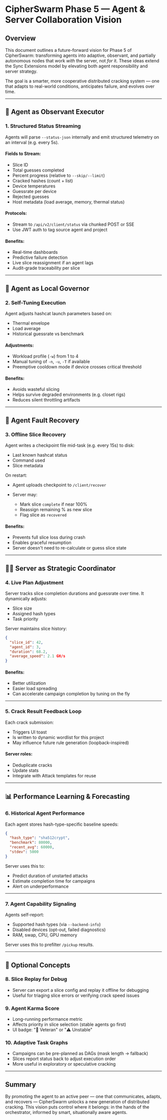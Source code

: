# CipherSwarm Phase 5 — Agent & Server Collaboration Vision

## Overview

This document outlines a future-forward vision for Phase 5 of CipherSwarm: transforming agents into adaptive, observant, and partially autonomous nodes that work *with* the server, not *for* it. These ideas extend the Sync Extensions model by elevating both agent responsibility and server strategy.

The goal is a smarter, more cooperative distributed cracking system — one that adapts to real-world conditions, anticipates failure, and evolves over time.

---

## 🧠 Agent as Observant Executor

### 1. Structured Status Streaming

Agents will parse `--status-json` internally and emit structured telemetry on an interval (e.g. every 5s).

#### Fields to Stream:

* Slice ID
* Total guesses completed
* Percent progress (relative to `--skip/--limit`)
* Cracked hashes (count + list)
* Device temperatures
* Guessrate per device
* Rejected guesses
* Host metadata (load average, memory, thermal status)

#### Protocols:

* Stream to `/api/v2/client/status` via chunked POST or SSE
* Use JWT auth to tag source agent and project

#### Benefits:

* Real-time dashboards
* Predictive failure detection
* Live slice reassignment if an agent lags
* Audit-grade traceability per slice

---

## 🦾 Agent as Local Governor

### 2. Self-Tuning Execution

Agent adjusts hashcat launch parameters based on:

* Thermal envelope
* Load average
* Historical guessrate vs benchmark

#### Adjustments:

* Workload profile (`-w`) from 1 to 4
* Manual tuning of `-n`, `-u`, `-T` if available
* Preemptive cooldown mode if device crosses critical threshold

#### Benefits:

* Avoids wasteful slicing
* Helps survive degraded environments (e.g. closet rigs)
* Reduces silent throttling artifacts

---

## 💾 Agent Fault Recovery

### 3. Offline Slice Recovery

Agent writes a checkpoint file mid-task (e.g. every 15s) to disk:

* Last known hashcat status
* Command used
* Slice metadata

On restart:

* Agent uploads checkpoint to `/client/recover`
* Server may:

  * Mark slice `complete` if near 100%
  * Reassign remaining % as new slice
  * Flag slice as `recovered`

#### Benefits:

* Prevents full slice loss during crash
* Enables graceful resumption
* Server doesn't need to re-calculate or guess slice state

---

## 🧑‍✈️ Server as Strategic Coordinator

### 4. Live Plan Adjustment

Server tracks slice completion durations and guessrate over time. It dynamically adjusts:

* Slice size
* Assigned hash types
* Task priority

Server maintains slice history:

```json
{
  "slice_id": 42,
  "agent_id": 3,
  "duration": 68.2,
  "average_speed": 2.1 GH/s
}
```

#### Benefits:

* Better utilization
* Easier load spreading
* Can accelerate campaign completion by tuning on the fly

---

### 5. Crack Result Feedback Loop

Each crack submission:

* Triggers UI toast
* Is written to dynamic wordlist for this project
* May influence future rule generation (loopback-inspired)

#### Server roles:

* Deduplicate cracks
* Update stats
* Integrate with Attack templates for reuse

---

## 📊 Performance Learning & Forecasting

### 6. Historical Agent Performance

Each agent stores hash-type-specific baseline speeds:

```json
{
  "hash_type": "sha512crypt",
  "benchmark": 80000,
  "recent_avg": 60000,
  "stdev": 5000
}
```

Server uses this to:

* Predict duration of unstarted attacks
* Estimate completion time for campaigns
* Alert on underperformance

---

### 7. Agent Capability Signaling

Agents self-report:

* Supported hash types (via `--backend-info`)
* Disabled devices (opt-out, failed diagnostics)
* RAM, swap, CPU, GPU memory

Server uses this to prefilter `/pickup` results.

---

## 🧠 Optional Concepts

### 8. Slice Replay for Debug

* Server can export a slice config and replay it offline for debugging
* Useful for triaging slice errors or verifying crack speed issues

### 9. Agent Karma Score

* Long-running performance metric
* Affects priority in slice selection (stable agents go first)
* UI badge: "🌟 Veteran" or "⚠️ Unstable"

### 10. Adaptive Task Graphs

* Campaigns can be pre-planned as DAGs (mask length → fallback)
* Slices report status back to adjust execution order
* More useful in exploratory or speculative cracking

---

## Summary

By promoting the agent to an active peer — one that communicates, adapts, and recovers — CipherSwarm unlocks a new generation of distributed cracking. This vision puts control where it belongs: in the hands of the orchestrator, informed by smart, situationally aware agents.
